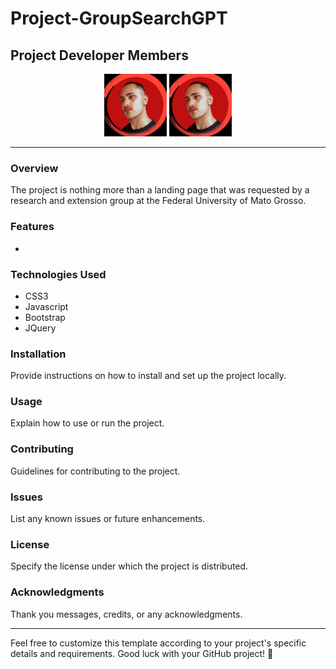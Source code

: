 # Project-GroupSearchGPT

## Project Developer Members

<div style="display:flex; justify-content: center">
  <div  text-align: center;">
    <img src="./ImagesMembers/anthony.jpeg" alt="Alan's Photo" width="100"/>
    <img src="./ImagesMembers/anthony.jpeg" alt="Anthony's Photo" width="100"/>
  </div>
</div>

---

### Overview
The project is nothing more than a landing page that was requested by a research and extension group at the Federal University of Mato Grosso.

### Features
- 

### Technologies Used
- CSS3
- Javascript
- Bootstrap
- JQuery

### Installation
Provide instructions on how to install and set up the project locally.

### Usage
Explain how to use or run the project.

### Contributing
Guidelines for contributing to the project.

### Issues
List any known issues or future enhancements.

### License
Specify the license under which the project is distributed.

### Acknowledgments
Thank you messages, credits, or any acknowledgments.

---

Feel free to customize this template according to your project's specific details and requirements. Good luck with your GitHub project! 🚀
